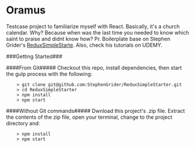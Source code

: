 # Oramus

Testcase project to familiarize myself with React. Basically, it's a church calendar. Why? Because when was the last time you needed to know which saint to praise and didnt know how? Pr. Boilerplate base on Stephen Grider's [ReduxSimpleStarte](https://github.com/StephenGrider/ReduxSimpleStarter). Also, check his tutorials on UDEMY.

###Getting Started###

####From Git#####
Checkout this repo, install dependencies, then start the gulp process with the following:

```
	> git clone git@github.com:StephenGrider/ReduxSimpleStarter.git
	> cd ReduxSimpleStarter
	> npm install
	> npm start
```

####Without Git commands#####
Dwnload this project's .zip file.  Extract the contents of the zip file, open your terminal, change to the project directory and:

```
	> npm install
	> npm start
```
